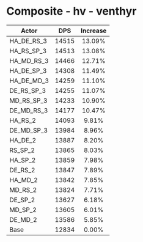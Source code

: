 # Composite - hv - venthyr
| Actor | DPS | Increase |
|---|:---:|:---:|
|HA_DE_RS_3|14515|13.09%|
|HA_RS_SP_3|14513|13.08%|
|HA_MD_RS_3|14466|12.71%|
|HA_DE_SP_3|14308|11.49%|
|HA_DE_MD_3|14259|11.10%|
|DE_RS_SP_3|14255|11.07%|
|MD_RS_SP_3|14233|10.90%|
|DE_MD_RS_3|14177|10.47%|
|HA_RS_2|14093|9.81%|
|DE_MD_SP_3|13984|8.96%|
|HA_DE_2|13887|8.20%|
|RS_SP_2|13865|8.03%|
|HA_SP_2|13859|7.98%|
|DE_RS_2|13847|7.89%|
|HA_MD_2|13842|7.85%|
|MD_RS_2|13824|7.71%|
|DE_SP_2|13627|6.18%|
|MD_SP_2|13605|6.01%|
|DE_MD_2|13586|5.85%|
|Base|12834|0.00%|
